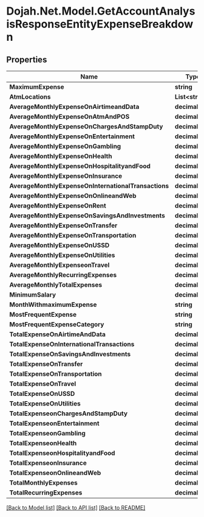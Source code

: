 # Dojah.Net.Model.GetAccountAnalysisResponseEntityExpenseBreakdown

## Properties

Name | Type | Description | Notes
------------ | ------------- | ------------- | -------------
**MaximumExpense** | **string** |  | [optional] 
**AtmLocations** | **List&lt;string&gt;** |  | [optional] 
**AverageMonthlyExpenseOnAirtimeandData** | **decimal** |  | [optional] 
**AverageMonthlyExpenseOnAtmAndPOS** | **decimal** |  | [optional] 
**AverageMonthlyExpenseOnChargesAndStampDuty** | **decimal** |  | [optional] 
**AverageMonthlyExpenseOnEntertainment** | **decimal** |  | [optional] 
**AverageMonthlyExpenseOnGambling** | **decimal** |  | [optional] 
**AverageMonthlyExpenseOnHealth** | **decimal** |  | [optional] 
**AverageMonthlyExpenseOnHospitalityandFood** | **decimal** |  | [optional] 
**AverageMonthlyExpenseOnInsurance** | **decimal** |  | [optional] 
**AverageMonthlyExpenseOnInternationalTransactions** | **decimal** |  | [optional] 
**AverageMonthlyExpenseOnOnlineandWeb** | **decimal** |  | [optional] 
**AverageMonthlyExpenseOnRent** | **decimal** |  | [optional] 
**AverageMonthlyExpenseOnSavingsAndInvestments** | **decimal** |  | [optional] 
**AverageMonthlyExpenseOnTransfer** | **decimal** |  | [optional] 
**AverageMonthlyExpenseOnTransportation** | **decimal** |  | [optional] 
**AverageMonthlyExpenseOnUSSD** | **decimal** |  | [optional] 
**AverageMonthlyExpenseOnUtilities** | **decimal** |  | [optional] 
**AverageMonthlyExpenseonTravel** | **decimal** |  | [optional] 
**AverageMonthlyRecurringExpenses** | **decimal** |  | [optional] 
**AverageMonthlyTotalExpenses** | **decimal** |  | [optional] 
**MinimumSalary** | **decimal** |  | [optional] 
**MonthWithmaximumExpense** | **string** |  | [optional] 
**MostFrequentExpense** | **string** |  | [optional] 
**MostFrequentExpenseCategory** | **string** |  | [optional] 
**TotalExpenseOnAirtimeAndData** | **decimal** |  | [optional] 
**TotalExpenseOnInternationalTransactions** | **decimal** |  | [optional] 
**TotalExpenseOnSavingsAndInvestments** | **decimal** |  | [optional] 
**TotalExpenseOnTransfer** | **decimal** |  | [optional] 
**TotalExpenseOnTransportation** | **decimal** |  | [optional] 
**TotalExpenseOnTravel** | **decimal** |  | [optional] 
**TotalExpenseOnUSSD** | **decimal** |  | [optional] 
**TotalExpenseOnUtilities** | **decimal** |  | [optional] 
**TotalExpenseonChargesAndStampDuty** | **decimal** |  | [optional] 
**TotalExpenseonEntertainment** | **decimal** |  | [optional] 
**TotalExpenseonGambling** | **decimal** |  | [optional] 
**TotalExpenseonHealth** | **decimal** |  | [optional] 
**TotalExpenseonHospitalityandFood** | **decimal** |  | [optional] 
**TotalExpenseonInsurance** | **decimal** |  | [optional] 
**TotalExpenseonOnlineandWeb** | **decimal** |  | [optional] 
**TotalMonthlyExpenses** | **decimal** |  | [optional] 
**TotalRecurringExpenses** | **decimal** |  | [optional] 

[[Back to Model list]](../README.md#documentation-for-models) [[Back to API list]](../README.md#documentation-for-api-endpoints) [[Back to README]](../README.md)

